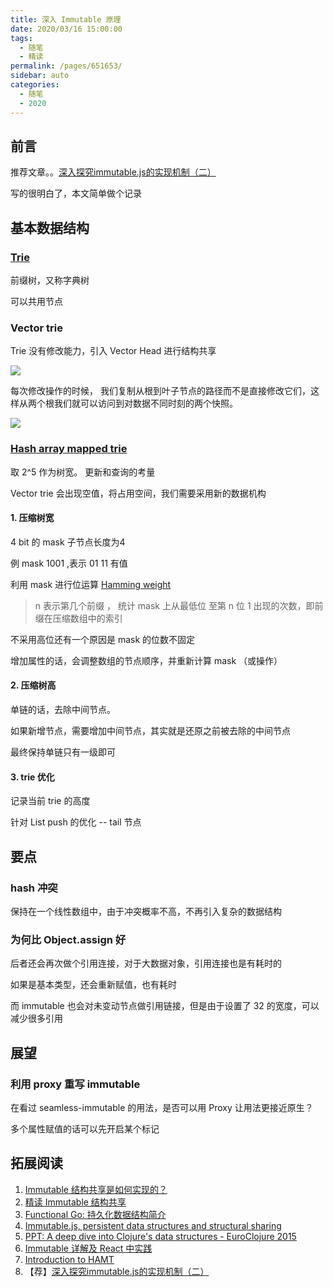 ```yaml
---
title: 深入 Immutable 原理
date: 2020/03/16 15:00:00
tags: 
  - 随笔
  - 精读
permalink: /pages/651653/
sidebar: auto
categories: 
  - 随笔
  - 2020
---
```


## 前言

推荐文章。。[深入探究immutable.js的实现机制（二）](https://juejin.im/post/5ba4a6b75188255ca1537b19)

写的很明白了，本文简单做个记录

<!--more-->

## 基本数据结构

### [Trie](https://en.wikipedia.org/wiki/Trie)

前缀树，又称字典树

可以共用节点

### Vector trie

Trie 没有修改能力，引入 Vector Head 进行结构共享

![](https://user-gold-cdn.xitu.io/2018/9/14/165d635ebb85e04d?imageView2/0/w/1280/h/960/format/webp/ignore-error/1)

每次修改操作的时候， 我们复制从根到叶子节点的路径而不是直接修改它们，这样从两个根我们就可以访问到对数据不同时刻的两个快照。

![](https://pic4.zhimg.com/v2-2b4c801a7b40eefcd4ee6767fb984fdf_b.webp)

### [Hash array mapped trie](https://en.wikipedia.org/wiki/Hash_array_mapped_trie)

取 2^5 作为树宽。 更新和查询的考量

Vector trie 会出现空值，将占用空间，我们需要采用新的数据机构

#### 1. 压缩树宽

4 bit 的 mask 子节点长度为4

例 mask 1001 ,表示 01 11 有值

利用 mask 进行位运算 [Hamming weight](https://en.wikipedia.org/wiki/Hamming_weight)
> n 表示第几个前缀 ， 统计 mask 上从最低位 至第 n 位 1 出现的次数，即前缀在压缩数组中的索引

不采用高位还有一个原因是 mask 的位数不固定

增加属性的话，会调整数组的节点顺序，并重新计算 mask （或操作）

#### 2. 压缩树高

单链的话，去除中间节点。

如果新增节点，需要增加中间节点，其实就是还原之前被去除的中间节点

最终保持单链只有一级即可

#### 3. trie 优化


记录当前 trie 的高度

针对 List push 的优化 -- tail 节点

## 要点




### hash 冲突

保持在一个线性数组中，由于冲突概率不高，不再引入复杂的数据结构

### 为何比 Object.assign 好

后者还会再次做个引用连接，对于大数据对象，引用连接也是有耗时的

如果是基本类型，还会重新赋值，也有耗时

而 immutable 也会对未变动节点做引用链接，但是由于设置了 32 的宽度，可以减少很多引用

## 展望

### 利用 proxy 重写 immutable

在看过 seamless-immutable 的用法，是否可以用 Proxy 让用法更接近原生？

多个属性赋值的话可以先开启某个标记

## 拓展阅读

1. [Immutable 结构共享是如何实现的？](https://github.com/dt-fe/weekly/issues/14)
2. [精读 Immutable 结构共享](https://zhuanlan.zhihu.com/p/27133830)
3. [Functional Go: 持久化数据结构简介](https://io-meter.com/2016/09/03/Functional-Go-persist-datastructure-intro/)
4. [Immutable.js, persistent data structures and structural sharing](https://medium.com/@dtinth/immutable-js-persistent-data-structures-and-structural-sharing-6d163fbd73d2)
5. [PPT: A deep dive into Clojure's data structures - EuroClojure 2015](https://www.slideshare.net/mohitthatte/a-deep-dive-into-clojures-data-structures-euroclojure-2015)
6. [Immutable 详解及 React 中实践](https://zhuanlan.zhihu.com/p/20295971)
7. [Introduction to HAMT](https://idea.popcount.org/2012-07-25-introduction-to-hamt/)
8. 【荐】[深入探究immutable.js的实现机制（二）](https://juejin.im/post/5ba4a6b75188255ca1537b19)